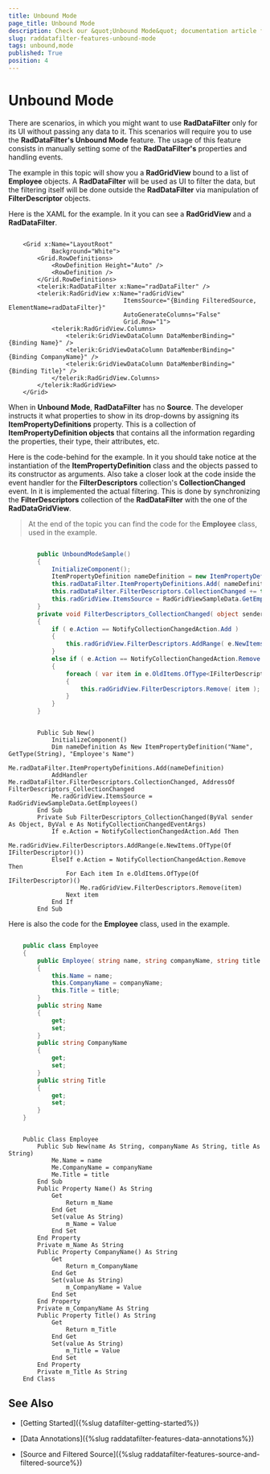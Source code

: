 ```yaml
---
title: Unbound Mode
page_title: Unbound Mode
description: Check our &quot;Unbound Mode&quot; documentation article for the RadDataFilter {{ site.framework_name }} control.
slug: raddatafilter-features-unbound-mode
tags: unbound,mode
published: True
position: 4
---
```


# Unbound Mode

There are scenarios, in which you might want to use __RadDataFilter__ only for its UI without passing any data to it. This scenarios will require you to use the __RadDataFilter's Unbound Mode__ feature. The usage of this feature consists in manually setting some of the __RadDataFilter's__ properties and handling events.

The example in this topic will show you a __RadGridView__ bound to a list of __Employee__ objects. A __RadDataFilter__ will be used as UI to filter the data, but the filtering itself will be done outside the __RadDataFilter__ via manipulation of __FilterDescriptor__ objects.

Here is the XAML for the example. In it you can see a __RadGridView__ and a __RadDataFilter__.



```XAML

	<Grid x:Name="LayoutRoot"
	        Background="White">
	    <Grid.RowDefinitions>
	        <RowDefinition Height="Auto" />
	        <RowDefinition />
	    </Grid.RowDefinitions>
	    <telerik:RadDataFilter x:Name="radDataFilter" />
	    <telerik:RadGridView x:Name="radGridView"
	                            ItemsSource="{Binding FilteredSource, ElementName=radDataFilter}"
	                            AutoGenerateColumns="False"
	                            Grid.Row="1">
	        <telerik:RadGridView.Columns>
	            <telerik:GridViewDataColumn DataMemberBinding="{Binding Name}" />
	            <telerik:GridViewDataColumn DataMemberBinding="{Binding CompanyName}" />
	            <telerik:GridViewDataColumn DataMemberBinding="{Binding Title}" />
	        </telerik:RadGridView.Columns>
	    </telerik:RadGridView>
	</Grid>
```


When in __Unbound Mode__, __RadDataFilter__ has no __Source__. The developer instructs it what properties to show in its drop-downs by assigning its __ItemPropertyDefinitions__ property. This is a collection of __ItemPropertyDefinition objects__ that contains all the information regarding the properties, their type, their attributes, etc. 

Here is the code-behind for the example. In it you should take notice at the instantiation of the __ItemPropertyDefinition__ class and the objects passed to its constructor as arguments. Also take a closer look at the code inside the event handler for the __FilterDescriptors__ collection's __CollectionChanged__ event. In it is implemented the actual filtering. This is done by synchronizing the __FilterDescriptors__ collection of the __RadDataFilter__ with the one of the __RadDataGridView__.

>At the end of the topic you can find the code for the __Employee__ class, used in the example.



```C#

	    public UnboundModeSample()
	    {
	        InitializeComponent();
	        ItemPropertyDefinition nameDefinition = new ItemPropertyDefinition( "Name", typeof( string ), "Employee's Name" );
	        this.radDataFilter.ItemPropertyDefinitions.Add( nameDefinition );
	        this.radDataFilter.FilterDescriptors.CollectionChanged += this.FilterDescriptors_CollectionChanged;
	        this.radGridView.ItemsSource = RadGridViewSampleData.GetEmployees();
	    }
	    private void FilterDescriptors_CollectionChanged( object sender, NotifyCollectionChangedEventArgs e )
	    {
	        if ( e.Action == NotifyCollectionChangedAction.Add )
	        {
	            this.radGridView.FilterDescriptors.AddRange( e.NewItems.OfType<IFilterDescriptor>() );
	        }
	        else if ( e.Action == NotifyCollectionChangedAction.Remove )
	        {
	            foreach ( var item in e.OldItems.OfType<IFilterDescriptor>() )
	            {
	                this.radGridView.FilterDescriptors.Remove( item );
	            }
	        }
	    }
```
```VB.NET

	    Public Sub New()
	        InitializeComponent()
	        Dim nameDefinition As New ItemPropertyDefinition("Name", GetType(String), "Employee's Name")
	        Me.radDataFilter.ItemPropertyDefinitions.Add(nameDefinition)
	        AddHandler Me.radDataFilter.FilterDescriptors.CollectionChanged, AddressOf FilterDescriptors_CollectionChanged
	        Me.radGridView.ItemsSource = RadGridViewSampleData.GetEmployees()
	    End Sub
	    Private Sub FilterDescriptors_CollectionChanged(ByVal sender As Object, ByVal e As NotifyCollectionChangedEventArgs)
	        If e.Action = NotifyCollectionChangedAction.Add Then
	            Me.radGridView.FilterDescriptors.AddRange(e.NewItems.OfType(Of IFilterDescriptor)())
	        ElseIf e.Action = NotifyCollectionChangedAction.Remove Then
	            For Each item In e.OldItems.OfType(Of IFilterDescriptor)()
	                Me.radGridView.FilterDescriptors.Remove(item)
	            Next item
	        End If
	    End Sub
```



Here is also the code for the __Employee__ class, used in the example.



```C#

	public class Employee
	{
	    public Employee( string name, string companyName, string title )
	    {
	        this.Name = name;
	        this.CompanyName = companyName;
	        this.Title = title;
	    }
	    public string Name
	    {
	        get;
	        set;
	    }
	    public string CompanyName
	    {
	        get;
	        set;
	    }
	    public string Title
	    {
	        get;
	        set;
	    }
	}
```
```VB.NET

	Public Class Employee
	    Public Sub New(name As String, companyName As String, title As String)
	        Me.Name = name
	        Me.CompanyName = companyName
	        Me.Title = title
	    End Sub
	    Public Property Name() As String
	        Get
	            Return m_Name
	        End Get
	        Set(value As String)
	            m_Name = Value
	        End Set
	    End Property
	    Private m_Name As String
	    Public Property CompanyName() As String
	        Get
	            Return m_CompanyName
	        End Get
	        Set(value As String)
	            m_CompanyName = Value
	        End Set
	    End Property
	    Private m_CompanyName As String
	    Public Property Title() As String
	        Get
	            Return m_Title
	        End Get
	        Set(value As String)
	            m_Title = Value
	        End Set
	    End Property
	    Private m_Title As String
	End Class
```



## See Also

 * [Getting Started]({%slug datafilter-getting-started%})

 * [Data Annotations]({%slug raddatafilter-features-data-annotations%})

 * [Source and Filtered Source]({%slug raddatafilter-features-source-and-filtered-source%})
